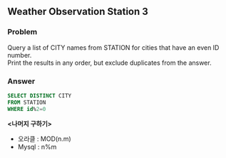 ## Weather Observation Station 3

### Problem
Query a list of CITY names from STATION for cities that have an even ID number. <br>
Print the results in any order, but exclude duplicates from the answer.


### Answer


```sql
SELECT DISTINCT CITY
FROM STATION
WHERE id%2=0
```

**<나머지 구하기>**
- 오라클 : MOD(n.m)
- Mysql : n%m

